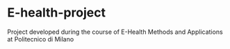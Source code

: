 # E-health-project
Project developed during the course of E-Health Methods and Applications at Politecnico di Milano
